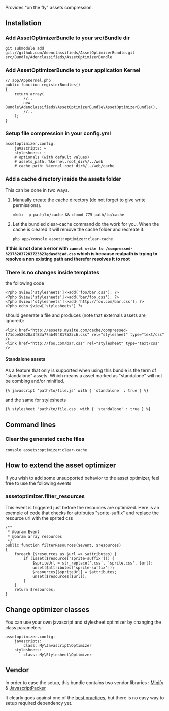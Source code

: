 Provides "on the fly" assets compression.

## Installation

### Add AssetOptimizerBundle to your src/Bundle dir

    git submodule add git://github.com/Adenclassifieds/AssetOptimizerBundle.git src/Bundle/Adenclassifieds/AssetOptimizerBundle
    
### Add AssetOptimizerBundle to your application Kernel


    // app/AppKernel.php
    public function registerBundles()
    {
        return array(
            //..
            new Bundle\Adenclassifieds\AssetOptimizerBundle\AssetOptimizerBundle(),
            //..
        );    
    }
    
### Setup file compression in your config.yml

    assetoptimizer.config:
        javascripts: ~
        stylesheets: ~
        # optionals (with default values)
        # assets_path: %kernel.root_dir%/../web
        # cache_path: %kernel.root_dir%/../web/cache

### Add a cache directory inside the assets folder

This can be done in two ways.

1. Manually create the cache directory (do not forget to give write permissions).

       mkdir -p path/to/cache && chmod 775 path/to/cache

2. Let the bundled clear-cache command do the work for you. When the cache is cleared it will remove the cache folder and recreate it.

       php app/console assets:optimizer:clear-cache

**If this is not done a error with `cannot write to /compressed-823782837283723823gdasdhjad.css` which is because realpath is trying
to resolve a non existing path and therefor resolves it to root**

### There is no changes inside templates

the following code

    <?php $view['stylesheets']->add('foo/bar.css'); ?>
    <?php $view['stylesheets']->add('bar/foo.css'); ?>
    <?php $view['stylesheets']->add('http://foo.com/bar.css'); ?>
    <?php echo $view['stylesheets'] ?>
    
should generate a file and produces (note that externals assets are ignored):

    <link href="http://assets.mysite.com/cache/compressed-f71dbe52628a3f83a77ab494817525c6.css" rel="stylesheet" type="text/css" />
    <link href="http://foo.com/bar.css" rel="stylesheet" type="text/css" />

#### Standalone assets

As a feature that only is supported when using this bundle is the term of "standalone" assets. Which means a asset marked as "standalone"
will not be combing and/or minified.

    {% javascript 'path/to/file.js' with { 'standalone' : true } %}

and the same for stylesheets

    {% stylesheet 'path/to/file.css' with { 'standalone' : true } %}

## Command lines


### Clear the generated cache files

    console assets:optimizer:clear-cache


## How to extend the asset optimizer

If you wish to add some unsupported behavior to the asset optimizer, feel free to use the following events

###  assetoptimizer.filter_resources

This event is triggered just before the resources are optimized.
Here is an exemple of code that checks for attributes "sprite-suffix" and replace the resource url with the sprited css

    /**
     * @param Event
     * @param array resources
     */
    public function filterResources($event, $resources)
    {
        foreach ($resources as $url => $attributes) {
            if (isset($resource['sprite-suffix'])) {
                $spriteUrl = str_replace('.css', 'sprite.css', $url);
                unset($attributes['sprite-suffix']);
                $resources[$spriteUrl] = $attributes;
                unset($resources[$url]);
            }
        }
        return $resources;
    }

## Change optimizer classes

You can use your own javascript and stylesheet optimizer by changing the class parameters:

    assetoptimizer.config:
        javascripts: 
            class: My\Javascript\Optimizer
        stylesheets:
            class: My\Stylesheet\Optimizer

## Vendor

In order to ease the setup, this bundle contains two vendor libraries : [Minify](http://code.google.com/p/minify/wiki/ComponentClasses) & [JavascriptPacker](http://joliclic.free.fr/php/javascript-packer/en/)

It clearly goes against one of the [best practices](http://docs.symfony-reloaded.org/guides/bundles/best_practices.html), but there is no easy way to setup required dependency yet.
